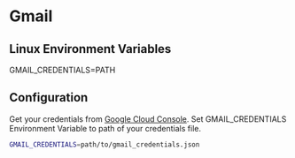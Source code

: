 # Gmail

## Linux Environment Variables

GMAIL_CREDENTIALS=PATH

## Configuration

Get your credentials from [Google Cloud Console](https://console.cloud.google.com/). Set GMAIL_CREDENTIALS Environment Variable to path of your credentials file.

```bash
GMAIL_CREDENTIALS=path/to/gmail_credentials.json
```
